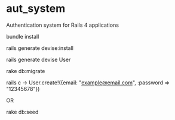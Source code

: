 aut_system
==========

Authentication system for Rails 4 applications

bundle install

rails generate devise:install

rails generate devise User

rake db:migrate

rails c
->
User.create!({email: "example@email.com", :password => "12345678"})

OR

rake db:seed
